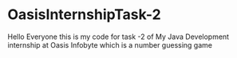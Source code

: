 # OasisInternshipTask-2
Hello Everyone this is my code for task -2 of My Java Development internship at Oasis Infobyte which is a number guessing game
